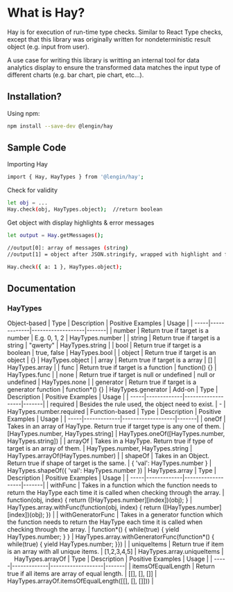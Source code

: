 # What is Hay?

Hay is for execution of run-time type checks. Similar to React Type checks,  except that this library was originally written for nondeterministic result object (e.g. input from user).

A use case for writing this library is writting an internal tool for data analytics display to ensure the transformed data matches the input type of different charts (e.g. bar chart, pie chart, etc...).

## Installation?

Using npm:

```sh
npm install --save-dev @lengin/hay
```
&NewLine;
&NewLine;
## Sample Code

Importing Hay
```sh
import { Hay, HayTypes } from '@lengin/hay';
```
&NewLine;
&NewLine;
Check for validity
```sh
let obj = ...
Hay.check(obj, HayTypes.object);  //return boolean
```
&NewLine;
&NewLine;
Get object with display highlights & error messages
```sh
let output = Hay.getMessages();

//output[0]: array of messages (string)
//output[1] = object after JSON.stringify, wrapped with highlight and formatted with spaces.
```
```sh
Hay.check({ a: 1 }, HayTypes.object);
```
&NewLine;
&NewLine;
## Documentation

### HayTypes

Object-based
| Type | Description | Positive Examples | Usage |
| -----|-------------|-------------------|-------|
| number | Return true if target is a number | E.g. 0, 1, 2 | HayTypes.number |
| string | Return true if target is a string | "qwerty" | HayTypes.string |
| bool | Return true if target is a boolean | true, false | HayTypes.bool |
| object | Return true if target is an object | {} | HayTypes.object |
| array | Return true if target is a array | [] | HayTypes.array |
| func | Return true if target is a function | function() {} | HayTypes.func |
| none | Return true if target is null or undefined | null or undefined | HayTypes.none |
| generator | Return true if target is a generator function | function*() {} | HayTypes.generator |
&NewLine;
&NewLine;
Add-on
| Type | Description | Positive Examples | Usage |
| -----|-------------|-------------------|-------|
| required | Besides the rule used, the object need to exist. | - | HayTypes.number.required |
&NewLine;
&NewLine;
Function-based
| Type | Description | Positive Examples | Usage |
| -----|-------------|-------------------|-------|
| oneOf | Takes in an array of HayType. Return true if target type is any one of them. | [HayTypes.number, HayTypes.string] | HayTypes.oneOf([HayTypes.number, HayTypes.string]) |
| arrayOf | Takes in a HayType. Return true if type of target is an array of them. | HayTypes.number, HayTypes.string | HayTypes.arrayOf(HayTypes.number) |
| shapeOf | Takes in an Object. Return true if shape of target is the same. | { 'val': HayTypes.number } | HayTypes.shapeOf({ 'val': HayTypes.number }) |
&NewLine;
&NewLine;
HayTypes.array
| Type | Description | Positive Examples | Usage |
| -----|-------------|-------------------|-------|
| withFunc | Takes in a function which the function needs to return the HayType each time it is called when checking through the array. | function(obj, index) { return ([HayTypes.number][index])(obj); } | HayTypes.array.withFunc(function(obj, index) { return ([HayTypes.number][index])(obj); }) |
| withGeneratorFunc | Takes in a generator function which the function needs to return the HayType each time it is called when checking through the array. | function*() { while(true) { yield HayTypes.number; } } | HayTypes.array.withGeneratorFunc(function*() { while(true) { yield HayTypes.number; }}) |
| uniqueItems | Return true if item is an array with all unique items. | [1,2,3,4,5] | HayTypes.array.uniqueItems |
&nbsp;
&nbsp;
HayTypes.arrayOf
| Type | Description | Positive Examples | Usage |
| -----|-------------|-------------------|-------|
| itemsOfEqualLength | Return true if all items are array of equal length. | [[], [], []] | HayTypes.arrayOf.itemsOfEqualLength([[], [], []])) |